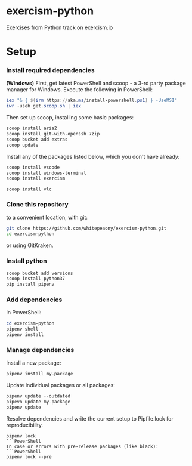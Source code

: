 # exercism-python
Exercises from Python track on exercism.io

# Setup
### Install required dependencies  
**(Windows)**
First, get latest PowerShell and scoop - a 3-rd party package manager for Windows. Execute the following in PowerShell:
```PowerShell
iex "& { $(irm https://aka.ms/install-powershell.ps1) } -UseMSI"
iwr -useb get.scoop.sh | iex
```
Then set up scoop, installing some basic packages:
```PowerShell
scoop install aria2
scoop install git-with-openssh 7zip
scoop bucket add extras
scoop update
```
Install any of the packages listed below, which you don't have already:
```PowerShell
scoop install vscode
scoop install windows-terminal
scoop install exercism

scoop install vlc
```
### Clone this repository
to a convenient location, with git:
```bash
git clone https://github.com/whitepeaony/exercism-python.git
cd exercism-python
```
or using GitKraken.
### Install python
```PowerShell
scoop bucket add versions
scoop install python37
pip install pipenv
```
### Add dependencies
In PowerShell:
```PowerShell
cd exercism-python
pipenv shell
pipenv install
```
### Manage dependencies
Install a new package:
```PowerShell
pipenv install my-package
```
Update individual packages or all packages:
```PowerShell
pipenv update --outdated
pipevn update my-package
pipenv update
```
Resolve dependencies and write the current setup to Pipfile.lock for reproducibility.
```
pipenv lock
```PowerShell
In case or errors with pre-release packages (like black):
```PowerShell
pipenv lock --pre
```